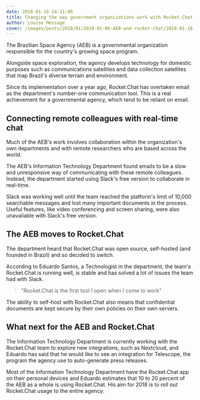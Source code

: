 ```yaml
---
date: 2018-01-16 14:11:00
title: Changing the way government organizations work with Rocket.Chat
author: Louise Message
cover: /images/posts/2018/01/2018-01-06-AEB-and-rocket-chat/2018-01-16-AEB-blog-cover.jpg
---
```

The Brazilian Space Agency (AEB) is a governmental organization responsible for the country's growing space program. 

Alongside space exploration, the agency develops technology for domestic purposes such as communications satellites and data collection satellites that map Brazil's diverse terrain and environment. 

Since its implementation over a year ago, Rocket.Chat has overtaken email as the department's number-one communication tool. This is a real achievement for a governmental agency, which tend to be reliant on email. 

## Connecting remote colleagues with real-time chat

Much of the AEB's work involves collaboration within the organization's own departments and with remote researchers who are based across the world. 

The AEB's Information Technology Department found emails to be a slow and unresponsive way of communicating with these remote colleagues. Instead, the department started using Slack's free version to collaborate in real-time. 

Slack was working well until the team reached the platform's limit of 10,000 searchable messages and lost many important documents in the process. 
Useful features, like video conferencing and screen sharing, were also unavailable with Slack's free version. 

## The AEB moves to Rocket.Chat

The department heard that Rocket.Chat was open source, self-hosted (and founded in Brazil) and so decided to switch. 

According to Eduardo Santos, a Technologist in the department, the team's Rocket.Chat is running well, is stable and has solved a lot of issues the team had with Slack. 

>"Rocket.Chat is the first tool I open when I come to work"

The ability to self-host with Rocket.Chat also means that confidential documents are kept secure by their own policies on their own servers. 

## What next for the AEB and Rocket.Chat

The Information Technology Department is currently working with the Rocket.Chat team to explore new integrations, such as Nextcloud, and Eduardo has said that he would like to see an integration for Telescope, the program the agency use to auto-generate press releases. 

Most of the Information Technology Department have the Rocket.Chat app on their personal devices and Eduardo estimates that 10 to 20 percent of the AEB as a whole is using Rocket.Chat. His aim for 2018 is to roll out Rocket.Chat usage to the entire agency. 

